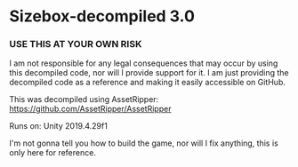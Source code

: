 # Sizebox-decompiled 3.0
### USE THIS AT YOUR OWN RISK
I am not responsible for any legal consequences that may occur by using this decompiled code, nor will I provide support for it. I am just providing the decompiled code as a reference and making it easily accessible on GitHub.

This was decompiled using AssetRipper: https://github.com/AssetRipper/AssetRipper

Runs on: Unity 2019.4.29f1

I'm not gonna tell you how to build the game, nor will I fix anything, this is only here for reference.

